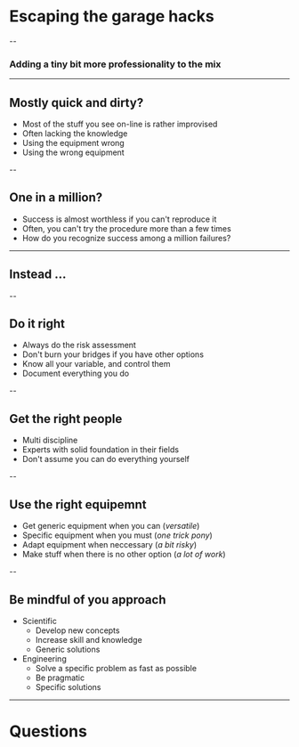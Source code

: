 # Escaping the garage hacks

--
### Adding a tiny bit more professionality to the mix

---
## Mostly quick and dirty?
- Most of the stuff you see on-line is rather improvised
- Often lacking the knowledge
- Using the equipment wrong
- Using the wrong equipment

--
## One in a million?
- Success is almost worthless if you can't reproduce it
- Often, you can't try the procedure more than a few times
- How do you recognize success among a million failures?

--- 
## Instead ...

--
## Do it right
- Always do the risk assessment
- Don't burn your bridges if you have other options
- Know all your variable, and control them
- Document everything you do

--
## Get the right people
- Multi discipline
- Experts with solid foundation in their fields
- Don't assume you can do everything yourself

--
## Use the right equipemnt
- Get generic equipment when you can (_versatile_)
- Specific equipment when you must (_one trick pony_)
- Adapt equipment when neccessary (_a bit risky_) 
- Make stuff when there is no other option (_a lot of work_) 

--
## Be mindful of you approach
- Scientific
    - Develop new concepts
    - Increase skill and knowledge
    - Generic solutions
- Engineering
    - Solve a specific problem as fast as possible
    - Be pragmatic
    - Specific solutions  

---
# Questions